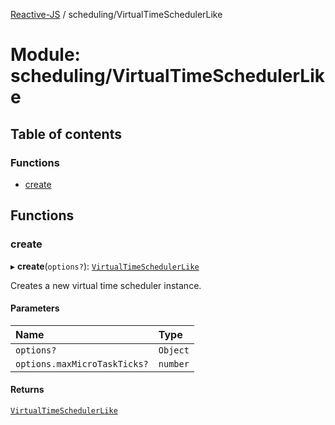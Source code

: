 [Reactive-JS](../README.md) / scheduling/VirtualTimeSchedulerLike

# Module: scheduling/VirtualTimeSchedulerLike

## Table of contents

### Functions

- [create](scheduling_VirtualTimeSchedulerLike.md#create)

## Functions

### create

▸ **create**(`options?`): [`VirtualTimeSchedulerLike`](../interfaces/scheduling.VirtualTimeSchedulerLike.md)

Creates a new virtual time scheduler instance.

#### Parameters

| Name | Type |
| :------ | :------ |
| `options?` | `Object` |
| `options.maxMicroTaskTicks?` | `number` |

#### Returns

[`VirtualTimeSchedulerLike`](../interfaces/scheduling.VirtualTimeSchedulerLike.md)
